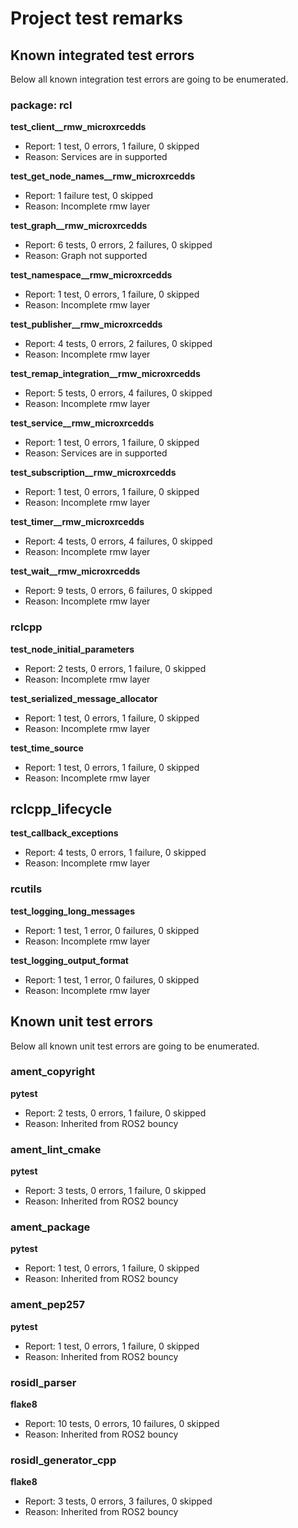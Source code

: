 # Project test remarks

## Known integrated test errors

Below all known integration test errors are going to be enumerated.

### package: rcl 

**test_client__rmw_microxrcedds**

- Report: 1 test, 0 errors, 1 failure, 0 skipped
- Reason: Services are in supported

**test_get_node_names__rmw_microxrcedds**

- Report: 1 failure test, 0 skipped
- Reason: Incomplete rmw layer

**test_graph__rmw_microxrcedds**

- Report: 6 tests, 0 errors, 2 failures, 0 skipped
- Reason: Graph not supported

**test_namespace__rmw_microxrcedds**

- Report: 1 test, 0 errors, 1 failure, 0 skipped
- Reason: Incomplete rmw layer

**test_publisher__rmw_microxrcedds**
 
- Report: 4 tests, 0 errors, 2 failures, 0 skipped
- Reason: Incomplete rmw layer

**test_remap_integration__rmw_microxrcedds**
 
- Report: 5 tests, 0 errors, 4 failures, 0 skipped
- Reason: Incomplete rmw layer

**test_service__rmw_microxrcedds**

- Report: 1 test, 0 errors, 1 failure, 0 skipped
- Reason: Services are in supported

**test_subscription__rmw_microxrcedds**

- Report: 1 test, 0 errors, 1 failure, 0 skipped
- Reason: Incomplete rmw layer

**test_timer__rmw_microxrcedds**

- Report: 4 tests, 0 errors, 4 failures, 0 skipped
- Reason: Incomplete rmw layer

**test_wait__rmw_microxrcedds**

- Report: 9 tests, 0 errors, 6 failures, 0 skipped
- Reason: Incomplete rmw layer

### rclcpp 

**test_node_initial_parameters**

- Report: 2 tests, 0 errors, 1 failure, 0 skipped
- Reason: Incomplete rmw layer

**test_serialized_message_allocator**

- Report: 1 test, 0 errors, 1 failure, 0 skipped
- Reason: Incomplete rmw layer

**test_time_source**

- Report: 1 test, 0 errors, 1 failure, 0 skipped
- Reason: Incomplete rmw layer

## rclcpp_lifecycle 

**test_callback_exceptions**

- Report: 4 tests, 0 errors, 1 failure, 0 skipped
- Reason: Incomplete rmw layer

### rcutils 

**test_logging_long_messages**

- Report: 1 test, 1 error, 0 failures, 0 skipped
- Reason: Incomplete rmw layer

**test_logging_output_format**

- Report: 1 test, 1 error, 0 failures, 0 skipped
- Reason: Incomplete rmw layer


## Known unit test errors

Below all known unit test errors are going to be enumerated.

### ament_copyright

**pytest**

- Report: 2 tests, 0 errors, 1 failure, 0 skipped
- Reason: Inherited from ROS2 bouncy

### ament_lint_cmake 

**pytest**

- Report: 3 tests, 0 errors, 1 failure, 0 skipped
- Reason: Inherited from ROS2 bouncy

### ament_package

**pytest**

- Report: 1 test, 0 errors, 1 failure, 0 skipped
- Reason: Inherited from ROS2 bouncy

### ament_pep257

**pytest**

- Report: 1 test, 0 errors, 1 failure, 0 skipped
- Reason: Inherited from ROS2 bouncy

### rosidl_parser 

**flake8**

- Report: 10 tests, 0 errors, 10 failures, 0 skipped
- Reason: Inherited from ROS2 bouncy

### rosidl_generator_cpp 

**flake8**

- Report: 3 tests, 0 errors, 3 failures, 0 skipped
- Reason: Inherited from ROS2 bouncy
